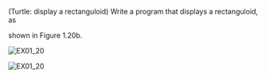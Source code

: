 (Turtle: display a rectanguloid) Write a program that displays a rectanguloid, as

shown in Figure 1.20b.

![EX01_20](https://user-images.githubusercontent.com/110781912/197072911-2a59e4d7-293d-4e7b-9f4c-6e6319a3db2c.png)

![EX01_20](https://user-images.githubusercontent.com/110781912/197072924-5b2bf7d7-2035-40c9-9f5f-d0451e8348cb.png)
